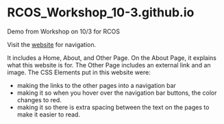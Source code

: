 # RCOS_Workshop_10-3.github.io
Demo from Workshop on 10/3 for RCOS


Visit the <a href = "https://ll2025.github.io/RCOS_Workshop_10-3.github.io/">website</a> for navigation.

It includes a Home, About, and Other Page.
On the About Page, it explains what this website is for. The Other Page includes an external link and an image.
The CSS Elements put in this website were:
- making the links to the other pages into a navigation bar
- making it so when you hover over the navigation bar buttons, the color changes to red.
- making it so there is extra spacing between the text on the pages to make it easier to read.
